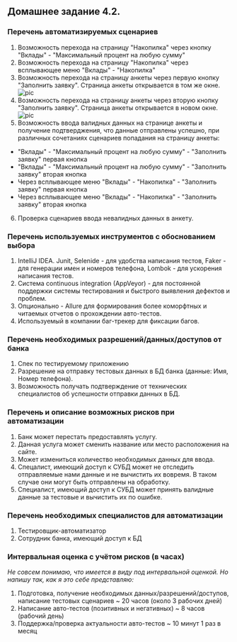 ## Домашнее задание 4.2. 

### Перечень автоматизируемых сценариев
1. Возможность перехода на страницу "Накопилка" через кнопку "Вклады" - "Максимальный процент на любую сумму" 
1. Возможность перехода на страницу "Накопилка" через всплывающее меню "Вклады" - "Накопилка"
1. Возможность перехода на страницу анкеты через первую кнопку "Заполнить заявку". Страница анкеты открывается в том же окне. 
![pic](https://content.screencast.com/users/yours_alex/folders/Jing/media/87f92381-1f25-4834-9443-26cee72d86bd/2019-12-01_1905.png)
1. Возможность перехода на страницу анкеты через вторую кнопку "Заполнить заявку". Страница анкеты открывается в новом окне. 
![pic](https://content.screencast.com/users/yours_alex/folders/Jing/media/eb515b8f-811d-4639-8744-f5b505278051/2019-12-01_1908.png)
1. Возможность ввода валидных данных на странице анкеты и получение подтверджения, что данные отправлены успешно, при различных сочетаниях сценариев попадания на страницу анкеты: 
* "Вклады" - "Максимальный процент на любую сумму" - "Заполнить заявку" первая кнопка
* "Вклады" - "Максимальный процент на любую сумму" - "Заполнить заявку" вторая кнопка
* Через всплывающее меню "Вклады" - "Накопилка" - "Заполнить заявку" первая кнопка
* Через всплывающее меню "Вклады" - "Накопилка" - "Заполнить заявку" вторая кнопка
6. Проверка сценариев ввода невалидных данных в анкету. 

### Перечень используемых инструментов с обоснованием выбора
1. IntelliJ IDEA. Junit, Selenide - для удобства написания тестов, Faker - для генерации имен и номеров телефона, Lombok - для ускорения написания тестов. 
1. Система continuous integration (AppVeyor) - для постоянной поддержки системы тестирования и быстрого выявления дефектов и проблем. 
1. Опционально - Allure для формирования более коморфтных и читаемых отчетов о прохождении авто-тестов. 
1. Используемый в компании баг-трекер для фиксации багов. 

### Перечень необходимых разрешений/данных/доступов от банка
1. Спек по тестируемому приложению 
1. Разрешение на отправку тестовых данных в БД банка (данные: Имя, Номер телефона).
1. Возможность получать подтверждение от технических специалистов об успешности отправки данных в БД.

### Перечень и описание возможных рисков при автоматизации
1. Банк может перестать предоставлять услугу. 
1. Данная услуга может сменить название или место расположения на сайте.
1. Может измениться количество необходимых данных для ввода.
1. Спецалист, имеющий доступ к СУБД может не отследить отправляемые нами данные и не вычистить их вовремя. В таком случае они могут быть отправлены на обработку.
1. Специалист, имеющий доступ к СУБД может принять валидные данные за тестовые и вычистить их по ошибке. 

### Перечень необходимых специалистов для автоматизации
1. Тестировщик-автоматизатор
1. Сотрудник банка, имеющий доступ к БД

### Интервальная оценка с учётом рисков (в часах)
*Не совсем понимаю, что имеется в виду под интервальной оценкой. Но напишу так, как я это себе представляю:*
1. Подготовка, получение необходимых данных/разрешений/доступов, написание тестовых сценариев ~ 20 часов (около 3 рабочих дней)
1. Написание авто-тестов (позитивных и негативных) ~ 8 часов (рабочий день)
1. Поддержка/проверка актуальности авто-тестов ~ 10 минут 1 раз в месяц 
